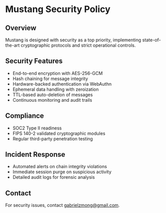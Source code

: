 # Mustang Security Policy

## Overview

Mustang is designed with security as a top priority, implementing state-of-the-art cryptographic protocols and strict operational controls.

## Security Features

- End-to-end encryption with AES-256-GCM
- Hash chaining for message integrity
- Hardware-backed authentication via WebAuthn
- Ephemeral data handling with zeroization
- TTL-based auto-deletion of messages
- Continuous monitoring and audit trails

## Compliance

- SOC2 Type II readiness
- FIPS 140-2 validated cryptographic modules
- Regular third-party penetration testing

## Incident Response

- Automated alerts on chain integrity violations
- Immediate session purge on suspicious activity
- Detailed audit logs for forensic analysis

## Contact

For security issues, contact gabrielzmong@gmail.com.
